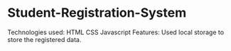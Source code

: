 # Student-Registration-System

Technologies used:
HTML
CSS
Javascript
Features:
Used local storage to store the registered data.
